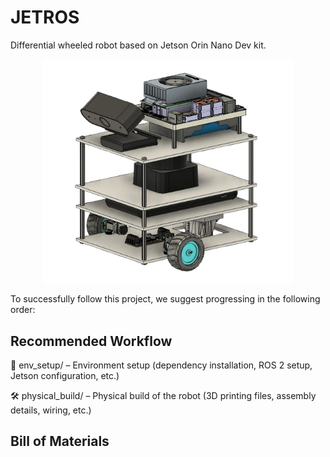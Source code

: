 # JETROS

Differential wheeled robot based on Jetson Orin Nano Dev kit.

<p align="center">
  <img src="jetros.png" alt="image" width="400"/>
</p>

To successfully follow this project, we suggest progressing in the following order:

## Recommended Workflow
🔧 env_setup/ – Environment setup (dependency installation, ROS 2 setup, Jetson configuration, etc.)

🛠️ physical_build/ – Physical build of the robot (3D printing files, assembly details, wiring, etc.)

## Bill of Materials







